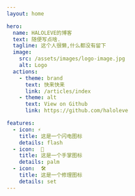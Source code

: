 ```yaml
---
layout: home

hero:
  name: HALOLEVE的博客
  text: 随便写点啥.
  tagline: 这个人很懒,什么都没有留下
  image:
    src: /assets/images/logo-image.jpg
    alt: Logo
  actions:
    - theme: brand
      text: 快来快来
      link: /articles/index
    - theme: alt
      text: View on Github
      link: https://github.com/haloleve

features:
  - icon: ⚡️
    title: 这是一个闪电图标
    details: flash
  - icon:  🖖
    title: 这是一个手掌图标
    details: palm
  - icon:  🛠️️
    title: 这是一个修理图标
    details: set
---
```

